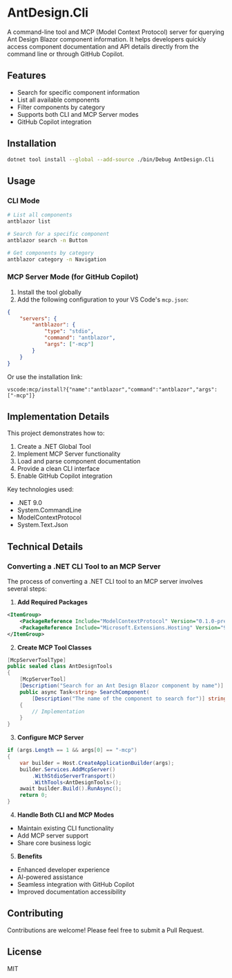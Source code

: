 # AntDesign.Cli

A command-line tool and MCP (Model Context Protocol) server for querying Ant Design Blazor component information. It helps developers quickly access component documentation and API details directly from the command line or through GitHub Copilot.

## Features

- Search for specific component information
- List all available components
- Filter components by category
- Supports both CLI and MCP Server modes
- GitHub Copilot integration

## Installation

```bash
dotnet tool install --global --add-source ./bin/Debug AntDesign.Cli
```

## Usage

### CLI Mode

```bash
# List all components
antblazor list

# Search for a specific component
antblazor search -n Button

# Get components by category
antblazor category -n Navigation
```

### MCP Server Mode (for GitHub Copilot)

1. Install the tool globally
2. Add the following configuration to your VS Code's `mcp.json`:

```json
{
    "servers": {
        "antblazor": {
            "type": "stdio",
            "command": "antblazor",
            "args": ["-mcp"]
        }
    }
}
```

Or use the installation link:
```
vscode:mcp/install?{"name":"antblazor","command":"antblazor","args":["-mcp"]}
```

## Implementation Details

This project demonstrates how to:
1. Create a .NET Global Tool
2. Implement MCP Server functionality
3. Load and parse component documentation
4. Provide a clean CLI interface
5. Enable GitHub Copilot integration

Key technologies used:
- .NET 9.0
- System.CommandLine
- ModelContextProtocol
- System.Text.Json

## Technical Details

### Converting a .NET CLI Tool to an MCP Server

The process of converting a .NET CLI tool to an MCP server involves several steps:

1. **Add Required Packages**
```xml
<ItemGroup>
    <PackageReference Include="ModelContextProtocol" Version="0.1.0-preview.12" />
    <PackageReference Include="Microsoft.Extensions.Hosting" Version="9.0.0" />
</ItemGroup>
```

2. **Create MCP Tool Classes**
```csharp
[McpServerToolType]
public sealed class AntDesignTools
{
    [McpServerTool]
    [Description("Search for an Ant Design Blazor component by name")]
    public async Task<string> SearchComponent(
        [Description("The name of the component to search for")] string name)
    {
        // Implementation
    }
}
```

3. **Configure MCP Server**
```csharp
if (args.Length == 1 && args[0] == "-mcp")
{
    var builder = Host.CreateApplicationBuilder(args);
    builder.Services.AddMcpServer()
        .WithStdioServerTransport()
        .WithTools<AntDesignTools>();
    await builder.Build().RunAsync();
    return 0;
}
```

4. **Handle Both CLI and MCP Modes**
- Maintain existing CLI functionality
- Add MCP server support
- Share core business logic

5. **Benefits**
- Enhanced developer experience
- AI-powered assistance
- Seamless integration with GitHub Copilot
- Improved documentation accessibility

## Contributing

Contributions are welcome! Please feel free to submit a Pull Request.

## License

MIT